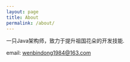 ```yaml
---
layout: page
title: About
permalink: /about/
---
```


一只Java架构师，致力于提升祖国花朵的开发技能.

email: wenbindong1984@163.com